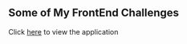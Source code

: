 ## Some of My FrontEnd Challenges

Click [here](https://myfrontendchallenges.netlify.app/) to view the application
